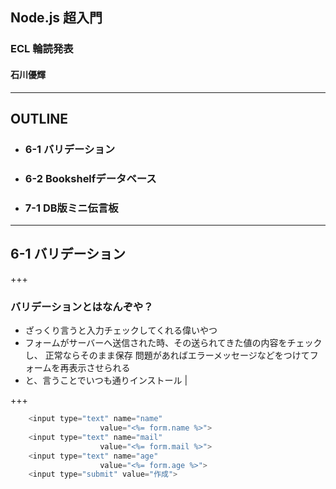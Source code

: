 ## Node.js 超入門

### ECL 輪読発表
#### 石川優輝

---

## OUTLINE

- ### 6-1 バリデーション
- ### 6-2 Bookshelfデータベース
- ### 7-1 DB版ミニ伝言板

---

## 6-1 バリデーション

+++

### バリデーションとはなんぞや？
- ざっくり言うと入力チェックしてくれる偉いやつ
- フォームがサーバーへ送信された時、その送られてきた値の内容をチェックし、
正常ならそのまま保存
問題があればエラーメッセージなどをつけてフォームを再表示させられる
- と、言うことでいつも通りインストール  |

+++

```js
    <input type="text" name="name"
                    value="<%= form.name %>">
    <input type="text" name="mail"
                    value="<%= form.mail %>">
    <input type="text" name="age"
                    value="<%= form.age %>">
    <input type="submit" value="作成">
```
 
